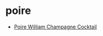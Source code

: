 # poire

 * [Poire William Champagne Cocktail](index/p/poire-william-champagne-cocktail-200781.json)
